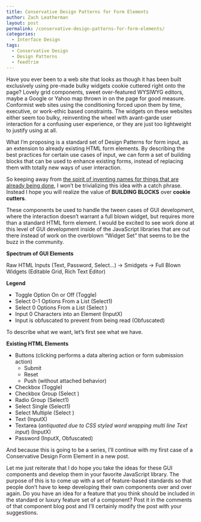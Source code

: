 ```yaml
---
title: Conservative Design Patterns for Form Elements
author: Zach Leatherman
layout: post
permalink: /conservative-design-patterns-for-form-elements/
categories:
  - Interface Design
tags:
  - Conservative Design
  - Design Patterns
  - feedtrim
---
```


Have you ever been to a web site that looks as though it has been built exclusively using pre-made bulky widgets cookie cuttered right onto the page? Lovely grid components, sweet over-featured WYSIWYG editors, maybe a Google or Yahoo map thrown in on the page for good measure. Conformist web sites using the conditioning forced upon them by time, executive, or work-ethic based constraints. The widgets on these websites either seem too bulky, reinventing the wheel with avant-garde user interaction for a confusing user experience, or they are just too lightweight to justify using at all.

What I’m proposing is a standard set of Design Patterns for form input, as an extension to already existing HTML form elements. By describing the best practices for certain use cases of input, we can form a set of building blocks that can be used to enhance existing forms, instead of replacing them with totally new ways of user interaction.

So keeping away from [the spirit of inventing names for things that are already being done][1], I won’t be trivializing this idea with a catch phrase. Instead I hope you will realize the value of **BUILDING BLOCKS** over **cookie cutters**.

 [1]: http://www.adaptivepath.com/publications/essays/archives/000385.php

These components be used to handle the tween cases of GUI development, where the interaction doesn’t warrant a full blown widget, but requires more than a standard HTML form element. I would be excited to see work done at this level of GUI development inside of the JavaScript libraries that are out there instead of work on the overblown “Widget Set” that seems to be the buzz in the community.

**Spectrum of GUI Elements**

Raw HTML Inputs (Text, Password, Select…) -> Smidgets -> Full Blown Widgets (Editable Grid, Rich Text Editor)

**Legend**

*   Toggle Option On or Off (Toggle)
*   Select 0-1 Options From a List (Select1)
*   Select 0 Options From a List (Select )
*   Input 0 Characters into an Element (InputX)
*   Input is obfuscated to prevent from being read (Obfuscated)

To describe what we want, let’s first see what we have.

**Existing HTML Elements**

*   Buttons (clicking performs a data altering action or form submission action) 
    *   Submit
    *   Reset
    *   Push (without attached behavior)
*   Checkbox (Toggle)
*   Checkbox Group (Select )
*   Radio Group (Select1)
*   Select Single (Select1)
*   Select Multiple (Select )
*   Text (InputX)
*   Textarea (*antiquated due to CSS styled word wrapping multi line Text input*) (InputX)
*   Password (InputX, Obfuscated)

And because this is going to be a series, I’ll continue with my first case of a Conservative Design Form Element in a new post.

Let me just reiterate that I do hope you take the ideas for these GUI components and develop them in your favorite JavaScript library. The purpose of this is to come up with a set of feature-based standards so that people don’t have to keep developing their own components over and over again. Do you have an idea for a feature that you think should be included in the standard or luxury feature set of a component? Post it in the comments of that component blog post and I’ll certainly modify the post with your suggestions.
